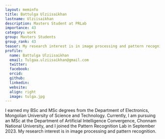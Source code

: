 ```yaml
---
layout: meminfo
title: Battulga Ulziisaikhan 
lastname: Ulziisaikhan
description: Masters Student at PRLab
importance: 43
category: work
group: Masters Students
group_rank: 43
teaser: My research interest is in image processing and pattern recognition...
profile:
  name: Battulga Ulziisaikhan
  email: Tulgaa.ulziisaikhan@gmail.com
  twitter:
  facebook:
  orcid:
  github:
  linkedin:
  website:
  align: right
  image: tulga.jpg
---
```



I earned my BSc and MSc degrees from the Department of Electronics, Mongolian University of Science and Technology. Currently, I am pursuing an MSc at the Department of Artificial Intelligence Convergence, Chonnam National University, and I joined the Pattern Recognition Lab in September 2023.
My research interest is in image processing and pattern recognition.


<!--stackedit_data:
eyJoaXN0b3J5IjpbLTM1MDMzOTM4MF19
-->

